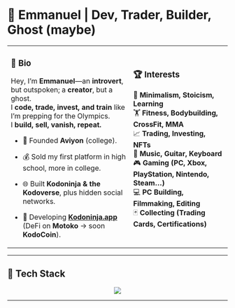 # 🚀 Emmanuel | Dev, Trader, Builder, Ghost (maybe)

<table>
  <tr>
    <td>
      
### **👤 Bio**  
Hey, I’m **Emmanuel**—an **introvert**, but outspoken; a **creator**, but a ghost.  
I **code, trade, invest, and train** like I’m prepping for the Olympics.  
I **build, sell, vanish, repeat.**  
- 🏢 Founded **Aviyon** (college).  
- 💰 Sold my first platform in high school, more in college.  
- 🌐 Built **Kodoninja & the Kodoverse**, plus hidden social networks.  
- 🔧 Developing **[Kodoninja.app](https://kodoninja.app)** (DeFi on **Motoko** → soon **KodoCoin**).  

   </td>
   <td>

### **🏆 Interests**  
🧘 **Minimalism, Stoicism, Learning**  
🏋️ **Fitness, Bodybuilding, CrossFit, MMA**  
📈 **Trading, Investing, NFTs**  
🎸 **Music, Guitar, Keyboard**  
🎮 **Gaming (PC, Xbox, PlayStation, Nintendo, Steam…)**  
💻 **PC Building, Filmmaking, Editing**  
🃏 **Collecting (Trading Cards, Certifications)**  

   </td>
  </tr>
</table>

---

## 🚀 Tech Stack  

<p align="center">
  <img src="https://skillicons.dev/icons?i=c,cpp,cs,python,php,hack,react,ts,js,angular,jquery,nodejs,java,perl,ruby,kotlin,rust,motoko,sql,mysql,mongodb,postgres,css,django,flask,swift,r" />
</p>

---
